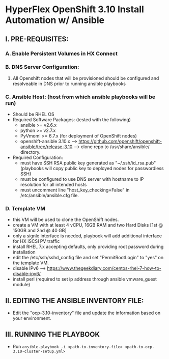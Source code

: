 # HyperFlex OpenShift 3.10 Install Automation w/ Ansible

## I. PRE-REQUISITES:

### A. Enable Persistent Volumes in HX Connect

### B. DNS Server Configuration:
1. All Openshift nodes that will be provisioned should be configured and resolveable in DNS prior to running ansible playbooks
    
### C. Ansible Host: (host from which ansible playbooks will be run)
- Should be RHEL OS
- Required Software Packages: (tested with the following)
    - ansible >= v2.6.x
    - python >= v2.7.x
    - PyVmomi >= 6.7.x (for deployment of OpenShift nodes)
    - openshift-ansible 3.10.x --> https://github.com/openshift/openshift-ansible/tree/release-3.10 --> clone repo to /usr/share/ansible/ directory.
- Required Configuration:
    - must have SSH RSA public key generated as "~/.ssh/id_rsa.pub" (playbooks will copy public key to deployed nodes for passwordless SSH)
    - must be configured to use DNS server with hostname to IP resolution for all intended hosts
    - must uncomment line "host_key_checking=False" in /etc/ansible/ansible.cfg file.

### D. Template VM
  - this VM will be used to clone the OpenShift nodes.
  - create a VM with at least 4 vCPU, 16GB RAM and two Hard Disks [1st @ 150GB and 2nd @ 40 GB]
  - only a signle interface is needed, playbook will add additional interface for HX iSCSI PV traffic
  - install RHEL 7.x accepting defaults, only providing root password during installation
  - edit the /etc/ssh/sshd_config file and set "PermitRootLogin" to "yes" on the template VM.
  - disable IPv6 --> https://www.thegeekdiary.com/centos-rhel-7-how-to-disable-ipv6/
  - install perl (required to set ip address through ansible vmware_guest module)
    
## II. EDITING THE ANSIBLE INVENTORY FILE:
  - Edit the "ocp-3.10-inventory" file and update the information based on your environment.
  
## III. RUNNING THE PLAYBOOK
  - Run `ansible-playbook -i <path-to-inventory-file> <path-to-ocp-3.10-cluster-setup.yml>`
